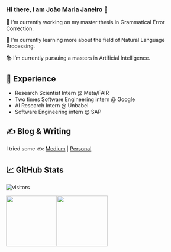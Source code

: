 ### Hi there, I am João Maria Janeiro 👋

<!--
**Joao-Maria-Janeiro/Joao-Maria-Janeiro** is a ✨ _special_ ✨ repository because its `README.md` (this file) appears on your GitHub profile.

Here are some ideas to get you started:

- 🔭 I’m currently working on ...
- 🌱 I’m currently learning ...
- 👯 I’m looking to collaborate on ...
- 🤔 I’m looking for help with ...
- 💬 Ask me about ...
- 📫 How to reach me: ...
- 😄 Pronouns: ...
- ⚡ Fun fact: ...
-->

🔭 I’m currently working on my master thesis in Grammatical Error Correction.

🌱 I’m currently learning more about the field of Natural Language Processing.

📚 I’m currently pursuing a masters in Artificial Intelligence.

## 💼 Experience

* Research Scientist Intern @ Meta/FAIR
* Two times Software Engineering intern @ Google 
* AI Research Intern @ Unbabel
* Software Engineering intern @ SAP 

## &#x270d; Blog & Writing

I tried some ✍️: [Medium](https://joaomariajaneiro.medium.com) | [Personal](http://joao-maria-janeiro.github.io)

## &#x1f4c8; GitHub Stats

![visitors](https://visitor-badge.glitch.me/badge?style=flat-square&page_id=Joao-Maria-Janeiro)

<img height="137px" src="https://github-readme-stats.vercel.app/api?username=Joao-Maria-Janeiro&hide_title=true&hide_border=true&show_icons=true&include_all_commits=true&count_private=true&line_height=21&text_color=000&icon_color=000&bg_color=0,ea6161,ffc64d,fffc4d,52fa5a&theme=graywhite" /><!-- wi*quL3fcV --><img height="137px" src="https://github-readme-stats.vercel.app/api/top-langs/?username=Joao-Maria-Janeiro&hide=html&hide_title=true&hide_border=true&layout=compact&langs_count=6&exclude_repo=comp426,Redventures-Movie-Quotes&text_color=000&icon_color=fff&bg_color=0,52fa5a,4dfcff,c64dff&theme=graywhite" />
